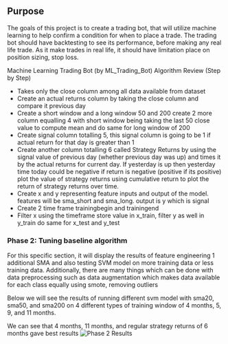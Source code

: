 ## Purpose
The goals of this project is to create a trading bot, that will utilize machine learning to help confirm a condition for when to place a trade. The trading bot should have backtesting to see its performance, before making any real life trade. As it make trades in real life, it should have limitation place on position sizing, stop loss. 


Machine Learning Trading Bot (by ML_Trading_Bot)
Algorithm Review (Step by Step)
- Takes only the close column among all data available from dataset
- Create an actual returns column by taking the close column and compare it previous day
- Create a short window and a long window 50 and 200 create 2 more column equalling 4 with short window being taking the last 50 close value to compute mean and do same for long window of 200
- Create signal column totalling 5, this signal column is going to be 1 if actual return for that day is greater than 1
- Create another column totalling 6 called Strategy Returns by using the signal value of previous day (whether previous day was up) and times it by the actual returns for current day. If yesterday is up then yesterday time today could be negative if return is negative (positive if its positive)
plot the value of strategy returns using cumulative return to plot the return of strategy returns over time. 
- Create x and y representing feature inputs and output of the model. features will be sma_short and sma_long. output is y which is signal
- Create 2 time frame trainingbegin and trainingend 
- Filter x using the timeframe store value in x_train, filter y as well in y_train
do same for x_test and y_test


### Phase 2: Tuning baseline algorithm
For this specific section, it will display the results of feature engineering 1 additional SMA and also testing SVM model on more training data or less training data. Additionally, there are many things which can be done with data preprocessing such as data augmentation which makes data available for each class equally using smote, removing outliers

Below we will see the results of running different svm model with sma20, sma50, and sma200 on 4 different types of training window of 4 months, 5, 9, and 11 months.

We can see that 4 months, 11 months, and regular strategy returns of 6 months gave best results
![Phase 2 Results](/images/Phase2Results.png)